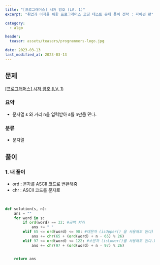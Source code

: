 ```yaml
---
title: "[프로그래머스] 시저 암호 (LV. 1)"
excerpt: "취업과 이직을 위한 프로그래머스 코딩 테스트 문제 풀이 전략 : 파이썬 편"

category:
  - algo

header:
  teaser: assets/teasers/programmers-logo.jpg

date: 2023-03-13
last_modified_at: 2023-03-13
---
```


## 문제

[[프로그래머스] 시저 암호 (LV. 1)](https://programmers.co.kr/learn/courses/30/lessons/12926)

### 요약

- 문자열 s 와 거리 n을 입력받아 s를 n만큼 민다.
  <br>

### 분류

- 문자열

## 풀이

### 1. 내 풀이

- ord : 문자를 ASCII 코드로 변환해줌
- chr : ASCII 코드를 문자로

<br>

```python
def solution(s, n):
    ans = ""
    for word in s:
        if ord(word) == 32: #공백 처리
            ans += " "
        elif 65 <= ord(word) <= 90: #대문자 (isUpper() 을 사용해도 된다)
            ans += chr(65 + (ord(word) + n - 65) % 26)
        elif 97 <= ord(word) <= 122: #소문자 (isLower()를 사용해도 된다.)
            ans += chr(97 + (ord(word) + n - 97) % 26)


    return ans

```
